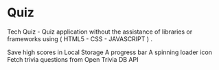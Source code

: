 # Quiz
Tech Quiz  - Quiz application without the assistance of libraries or frameworks using ( HTML5 - CSS - JAVASCRIPT ) .

Save high scores in Local Storage
A progress bar
A spinning loader icon
Fetch trivia questions from Open Trivia DB API
